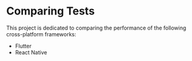 # Comparing Tests
This project is dedicated to comparing the performance of the following cross-platform frameworks:
- Flutter
- React Native
